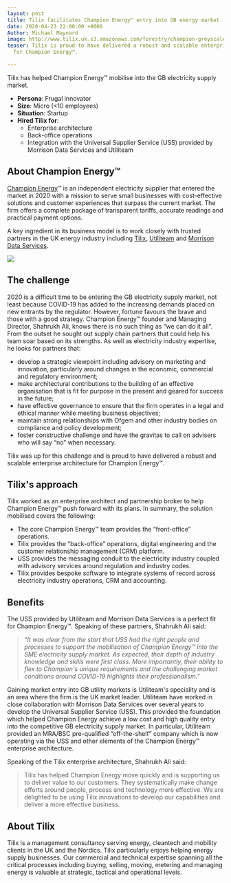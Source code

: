 ```yaml
---
layout: post
title: Tilix facilitates Champion Energy™ entry into GB energy market
date: 2020-04-23 22:00:00 +0000
Author: Michael Maynard
image: http://www.tilix.uk.s3.amazonaws.com/forestry/champion-greyscale.png
teaser: Tilix is proud to have delivered a robust and scalable enterprise architecture
  for Champion Energy™.

---
```

Tilix has helped Champion Energy™ mobilise into the GB electricity supply market.

* **Persona**: Frugal innovator
* **Size**: Micro (<10 employees)
* **Situation**: Startup
* **Hired Tilix for**:
  * Enterprise architecture
  * Back-office operations
  * Integration with the Universal Supplier Service (USS) provided by Morrison Data Services and Utiliteam

## About Champion Energy™

[Champion Energy](https://www.champion-energy.co.uk/)™ is an independent electricity supplier that entered the market in 2020 with a mission to serve small businesses with cost-effective solutions and customer experiences that surpass the current market. The firm offers a complete package of transparent tariffs, accurate readings and practical payment options.

A key ingredient in its business model is to work closely with trusted partners in the UK energy industry including [Tilix](https://www.tilix.uk/), [Utiliteam](http://www.utiliteam.co.uk/) and [Morrison Data Services](https://www.morrisonds.com/).

![](http://www.tilix.uk.s3.amazonaws.com/forestry/champion-greyscale.png)

## The challenge

2020 is a difficult time to be entering the GB electricity supply market, not least because COVID-19 has added to the increasing demands placed on new entrants by the regulator. However, fortune favours the brave and those with a good strategy. Champion Energy™ founder and Managing Director, Shahrukh Ali, knows there is no such thing as “we can do it all”. From the outset he sought out supply chain partners that could help his team soar based on its strengths. As well as electricity industry expertise, he looks for partners that:

* develop a strategic viewpoint including advisory on marketing and innovation, particularly around changes in the economic, commercial and regulatory environment;
* make architectural contributions to the building of an effective organisation that is fit for purpose in the present and geared for success in the future;
* have effective governance to ensure that the firm operates in a legal and ethical manner while meeting business objectives;
* maintain strong relationships with Ofgem and other industry bodies on compliance and policy development;
* foster constructive challenge and have the gravitas to call on advisers who will say “no” when necessary.

Tilix was up for this challenge and is proud to have delivered a robust and scalable enterprise architecture for Champion Energy™.

## Tilix's approach

Tilix worked as an enterprise architect and partnership broker to help Champion Energy™ push forward with its plans. In summary, the solution mobilised covers the following:

* The core Champion Energy™ team provides the “front-office” operations.
* Tilix provides the “back-office” operations, digital engineering and the customer relationship management (CRM) platform.
* USS provides the messaging conduit to the electricity industry coupled with advisory services around regulation and industry codes.
* Tilix provides bespoke software to integrate systems of record across electricity industry operations, CRM and accounting.

## Benefits

The USS provided by Utiliteam and Morrison Data Services is a perfect fit for Champion Energy™. Speaking of these partners, Shahrukh Ali said:

> _"It was clear from the start that USS had the right people and processes to support the mobilisation of Champion Energy™ into the SME electricity supply market. As expected, their depth of industry knowledge and skills were first class. More importantly, their ability to flex to Champion's unique requirements and the challenging market conditions around COVID-19 highlights their professionalism."_

Gaining market entry into GB utility markets is Utiliteam's speciality and is an area where the firm is the UK market leader.  Utiliteam have worked in close collaboration with Morrison Data Services over several years to develop the Universal Supplier Service (USS). This provided the foundation which helped Champion Energy achieve a low cost and high quality entry into the competitive GB electricity supply market. In particular, Utiliteam provided an MRA/BSC pre-qualified “off-the-shelf” company which is now operating via the USS and other elements of the Champion Energy™ enterprise architecture.

Speaking of the Tilix enterprise architecture, Shahrukh Ali said:

> Tilix has helped Champion Energy move quickly and is supporting us to deliver value to our customers. They systematically make change efforts around people, process and technology more effective. We are delighted to be using Tilix innovations to develop our capabilities and deliver a more effective business.

## About Tilix

Tilix is a management consultancy serving energy, cleantech and mobility clients in the UK and the Nordics. Tilix particularly enjoys helping energy supply businesses. Our commercial and technical expertise spanning all the critical processes including buying, selling, moving, metering and managing energy is valuable at strategic, tactical and operational levels.